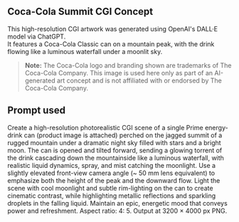 ##  Coca-Cola Summit CGI Concept


This high-resolution CGI artwork was generated using OpenAI's DALL·E model via ChatGPT.  
It features a Coca-Cola Classic can on a mountain peak, with the drink flowing like a luminous waterfall under a moonlit sky.

>  **Note:** The Coca-Cola logo and branding shown are trademarks of The Coca-Cola Company. This image is used here only as part of an AI-generated art concept and is not affiliated with or endorsed by The Coca-Cola Company.

##   Prompt used 
Create a high-resolution photorealistic CGI scene of a single Prime energy-drink can (product image is attached) perched on the jagged summit of a rugged mountain under a dramatic night sky filled with stars and a bright moon. The can is opened and tilted forward, sending a glowing torrent of the drink cascading down the mountainside like a luminous waterfall, with realistic liquid dynamics, spray, and mist catching the moonlight. Use a slightly elevated front-view camera angle (~ 50 mm lens equivalent) to emphasize both the height of the peak and the downward flow. Light the scene with cool moonlight and subtle rim-lighting on the can to create cinematic contrast, while highlighting metallic reflections and sparkling droplets in the falling liquid. Maintain an epic, energetic mood that conveys power and refreshment. Aspect ratio: 4: 5. Output at 3200 × 4000 px PNG.

